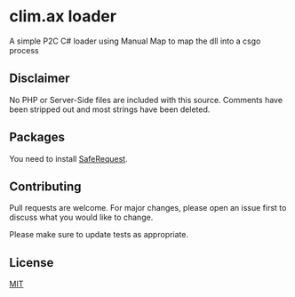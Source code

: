# clim.ax loader

A simple P2C C# loader using Manual Map to map the dll into a csgo process

## Disclaimer
No PHP or Server-Side files are included with this source. Comments have been stripped out and most strings have been deleted.

## Packages
You need to install [SafeRequest](https://github.com/ooojustin/SafeRequest).

## Contributing
Pull requests are welcome. For major changes, please open an issue first to discuss what you would like to change.

Please make sure to update tests as appropriate.

## License
[MIT](https://choosealicens.com/licenses/mit/)
